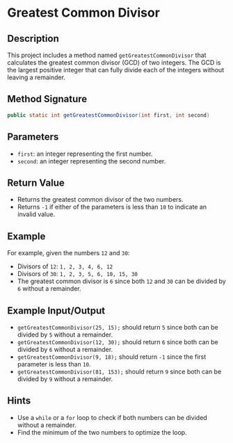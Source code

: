 # Greatest Common Divisor

## Description
This project includes a method named `getGreatestCommonDivisor` that calculates the greatest common divisor (GCD) of two integers. The GCD is the largest positive integer that can fully divide each of the integers without leaving a remainder.

## Method Signature
```java
public static int getGreatestCommonDivisor(int first, int second)
```

## Parameters
- `first`: an integer representing the first number.
- `second`: an integer representing the second number.

## Return Value
- Returns the greatest common divisor of the two numbers.
- Returns `-1` if either of the parameters is less than `10` to indicate an invalid value.

## Example
For example, given the numbers `12` and `30`:
- Divisors of `12`: `1, 2, 3, 4, 6, 12`
- Divisors of `30`: `1, 2, 3, 5, 6, 10, 15, 30`
- The greatest common divisor is `6` since both `12` and `30` can be divided by `6` without a remainder.

## Example Input/Output
- `getGreatestCommonDivisor(25, 15);` should return `5` since both can be divided by `5` without a remainder.
- `getGreatestCommonDivisor(12, 30);` should return `6` since both can be divided by `6` without a remainder.
- `getGreatestCommonDivisor(9, 18);` should return `-1` since the first parameter is less than `10`.
- `getGreatestCommonDivisor(81, 153);` should return `9` since both can be divided by `9` without a remainder.

## Hints
- Use a `while` or a `for` loop to check if both numbers can be divided without a remainder.
- Find the minimum of the two numbers to optimize the loop.
